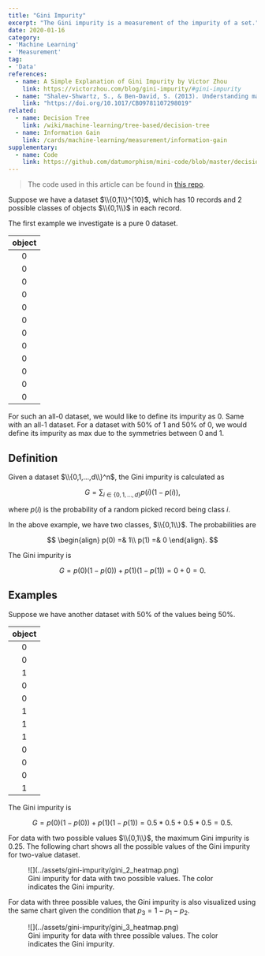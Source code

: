 ```yaml
---
title: "Gini Impurity"
excerpt: "The Gini impurity is a measurement of the impurity of a set."
date: 2020-01-16
category:
- 'Machine Learning'
- 'Measurement'
tag:
- 'Data'
references:
  - name: A Simple Explanation of Gini Impurity by Victor Zhou
    link: https://victorzhou.com/blog/gini-impurity/#gini-impurity
  - name: "Shalev-Shwartz, S., & Ben-David, S. (2013). Understanding machine learning: From theory to algorithms. Understanding Machine Learning: From Theory to Algorithms."
    link: "https://doi.org/10.1017/CBO9781107298019"
related:
  - name: Decision Tree
    link: /wiki/machine-learning/tree-based/decision-tree
  - name: Information Gain
    link: /cards/machine-learning/measurement/information-gain
supplementary:
  - name: Code
    link: https://github.com/datumorphism/mini-code/blob/master/decision_tree/decision_tree_example.ipynb
---
```


> The code used in this article can be found in [this repo](https://github.com/datumorphism/mini-code/blob/master/decision_tree/decision_tree_example.ipynb).

Suppose we have a dataset $\\{0,1\\}^{10}$, which has 10 records and 2 possible classes of objects $\\{0,1\\}$ in each record.

The first example we investigate is a pure 0 dataset.

| object |
|:---:|
| 0 |
| 0 |
| 0 |
| 0 |
| 0 |
| 0 |
| 0 |
| 0 |
| 0 |
| 0 |
| 0 |
| 0 |

For such an all-0 dataset, we would like to define its impurity as 0. Same with an all-1 dataset. For a dataset with 50% of 1 and 50% of 0, we would define its impurity as max due to the symmetries between 0 and 1.

## Definition

Given a dataset $\\{0,1,...,d\\}^n$, the Gini impurity is calculated as

$$
G = \sum_{i \in \{0,1,...,d\} } p(i)(1-p(i)),
$$

where $p(i)$ is the probability of a random picked record being class $i$.

In the above example, we have two classes, $\\{0,1\\}$. The probabilities are

$$
\begin{align}
p(0) =& 1\\
p(1) =& 0
\end{align}.
$$

The Gini impurity is

$$
G = p(0)(1-p(0)) + p(1)(1-p(1)) = 0+0 = 0.
$$

## Examples

Suppose we have another dataset with 50% of the values being 50%.

| object |
|:---:|
| 0 |
| 0 |
| 1 |
| 0 |
| 0 |
| 1 |
| 1 |
| 1 |
| 0 |
| 0 |
| 0 |
| 1 |

The Gini impurity is

$$
G = p(0)(1-p(0)) + p(1)(1-p(1)) = 0.5 * 0.5+ 0.5*0.5 = 0.5.
$$

For data with two possible values $\\{0,1\\}$, the maximum Gini impurity is 0.25. The following chart shows all the possible values of the Gini impurity for two-value dataset.

<figure markdown="1">
![](../assets/gini-impurity/gini_2_heatmap.png)
<figcaption markdown="1">
Gini impurity for data with two possible values. The color indicates the Gini impurity.
</figcaption>
</figure>

For data with three possible values, the Gini impurity is also visualized using the same chart given the condition that $p_3 = 1 - p_1 - p_2$.

<figure markdown="1">
![](../assets/gini-impurity/gini_3_heatmap.png)
<figcaption markdown="1">
Gini impurity for data with three possible values. The color indicates the Gini impurity.
</figcaption>
</figure>





